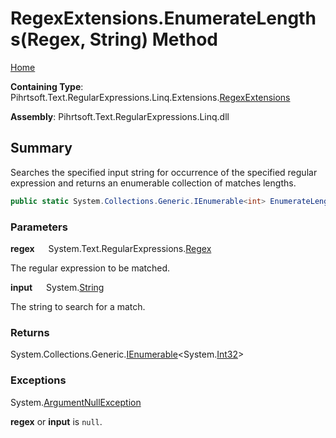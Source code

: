 # RegexExtensions\.EnumerateLengths\(Regex, String\) Method

[Home](../../../../../../../README.md)

**Containing Type**: Pihrtsoft\.Text\.RegularExpressions\.Linq\.Extensions\.[RegexExtensions](../README.md)

**Assembly**: Pihrtsoft\.Text\.RegularExpressions\.Linq\.dll

## Summary

Searches the specified input string for occurrence of the specified regular expression and returns an enumerable collection of matches lengths\.

```csharp
public static System.Collections.Generic.IEnumerable<int> EnumerateLengths(this System.Text.RegularExpressions.Regex regex, string input)
```

### Parameters

**regex** &emsp; System\.Text\.RegularExpressions\.[Regex](https://docs.microsoft.com/en-us/dotnet/api/system.text.regularexpressions.regex)

The regular expression to be matched\.

**input** &emsp; System\.[String](https://docs.microsoft.com/en-us/dotnet/api/system.string)

The string to search for a match\.

### Returns

System\.Collections\.Generic\.[IEnumerable](https://docs.microsoft.com/en-us/dotnet/api/system.collections.generic.ienumerable-1)\<System\.[Int32](https://docs.microsoft.com/en-us/dotnet/api/system.int32)>

### Exceptions

System\.[ArgumentNullException](https://docs.microsoft.com/en-us/dotnet/api/system.argumentnullexception)

**regex** or **input** is `null`\.

